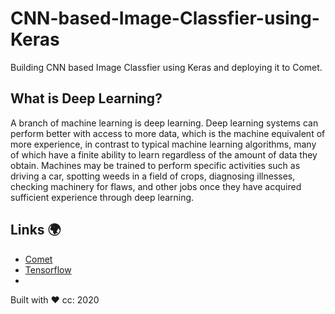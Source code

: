 # CNN-based-Image-Classfier-using-Keras
Building CNN based Image Classfier using Keras and deploying it to Comet.

## What is Deep Learning?
A branch of machine learning is deep learning. Deep learning systems can perform better with access to more data, which is the machine equivalent of more experience, in contrast to typical machine learning algorithms, many of which have a finite ability to learn regardless of the amount of data they obtain. Machines may be trained to perform specific activities such as driving a car, spotting weeds in a field of crops, diagnosing illnesses, checking machinery for flaws, and other jobs once they have acquired sufficient experience through deep learning.



## Links 🌍 
- [Comet](www.comet.ml)
- [Tensorflow](www.dacade.org)
- 

Built with ❤️  cc: 2020

